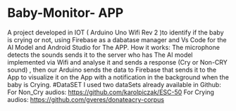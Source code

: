 # Baby-Monitor- APP 
A project developed in IOT ( Arduino Uno Wifi Rev 2 )to identify if the baby is crying or not, using Firebase as a dabatase manager and Vs Code for the AI Model and Android Studio for The APP.
How it works: The microphone detects the sounds sends it to the server who has The AI model implemented via Wifi and analyse it and sends a response (Cry or Non-CRY sound) , then our Arduino sends the data to Firebase that sends it to the App to visualize it on the App with a notification in the background when the baby is Crying.
#DataSET 
I used two dataSets already available in Github: 
For Non_Cry audios: https://github.com/karolpiczak/ESC-50
For Crying audios: https://github.com/gveres/donateacry-corpus
